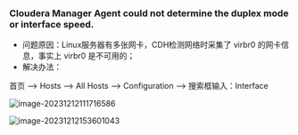 ### Cloudera Manager Agent could not determine the duplex mode or interface speed.

- 问题原因：Linux服务器有多张网卡，CDH检测网络时采集了 virbr0 的网卡信息，事实上 virbr0 是不可用的；
- 解决办法：

首页 --> Hosts --> All Hosts --> Configuration --> 搜索框输入：Interface

![image-20231212111716586](https://niuzhan-1306014148.cos.ap-beijing.myqcloud.com/Typora/image-20231212111716586.png)







![image-20231212153601043](https://niuzhan-1306014148.cos.ap-beijing.myqcloud.com/Typora/image-20231212153601043.png)
